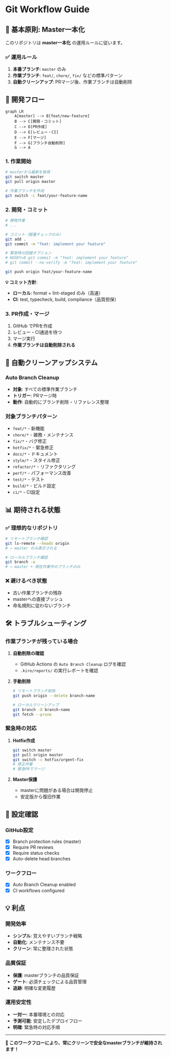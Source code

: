 # Git Workflow Guide

## 🎯 基本原則: Master一本化

このリポジトリは **master一本化** の運用ルールに従います。

### ✅ 運用ルール

1. **本番ブランチ**: `master` のみ
2. **作業ブランチ**: `feat/`, `chore/`, `fix/` などの標準パターン
3. **自動クリーンアップ**: PRマージ後、作業ブランチは自動削除

## 🔄 開発フロー

```mermaid
graph LR
    A[master] --> B[feat/new-feature]
    B --> C[開発・コミット]
    C --> D[PR作成]
    D --> E[レビュー・CI]
    E --> F[マージ]
    F --> G[ブランチ自動削除]
    G --> A
```

### 1. 作業開始
```bash
# masterから最新を取得
git switch master
git pull origin master

# 作業ブランチを作成
git switch -c feat/your-feature-name
```

### 2. 開発・コミット
```bash
# 開発作業
# ...

# コミット（軽量チェックのみ）
git add .
git commit -m "feat: implement your feature"

# 緊急時の回避オプション
# HUSKY=0 git commit -m "feat: implement your feature"
# git commit --no-verify -m "feat: implement your feature"

git push origin feat/your-feature-name
```

**💡 コミット方針**:
- **ローカル**: format + lint-staged のみ（高速）
- **CI**: test, typecheck, build, compliance（品質担保）

### 3. PR作成・マージ
1. GitHub でPRを作成
2. レビュー・CI通過を待つ
3. マージ実行
4. **作業ブランチは自動削除される**

## 🧹 自動クリーンアップシステム

### Auto Branch Cleanup
- **対象**: すべての標準作業ブランチ
- **トリガー**: PRマージ時
- **動作**: 自動的にブランチ削除・リファレンス整理

### 対象ブランチパターン
- `feat/*` - 新機能
- `chore/*` - 雑務・メンテナンス  
- `fix/*` - バグ修正
- `hotfix/*` - 緊急修正
- `docs/*` - ドキュメント
- `style/*` - スタイル修正
- `refactor/*` - リファクタリング
- `perf/*` - パフォーマンス改善
- `test/*` - テスト
- `build/*` - ビルド設定
- `ci/*` - CI設定

## 📊 期待される状態

### ✅ 理想的なリポジトリ
```bash
# リモートブランチ確認
git ls-remote --heads origin
# → master のみ表示される

# ローカルブランチ確認  
git branch -a
# → master + 現在作業中のブランチのみ
```

### ❌ 避けるべき状態
- 古い作業ブランチの残存
- masterへの直接プッシュ
- 命名規則に従わないブランチ

## 🛠️ トラブルシューティング

### 作業ブランチが残っている場合

1. **自動削除の確認**
   - GitHub Actions の `Auto Branch Cleanup` ログを確認
   - `.kiro/reports/` の実行レポートを確認

2. **手動削除**
   ```bash
   # リモートブランチ削除
   git push origin --delete branch-name
   
   # ローカルクリーンアップ
   git branch -D branch-name
   git fetch --prune
   ```

### 緊急時の対応

1. **Hotfix作成**
   ```bash
   git switch master
   git pull origin master
   git switch -c hotfix/urgent-fix
   # 修正作業
   # 緊急PRでマージ
   ```

2. **Master保護**
   - masterに問題がある場合は開発停止
   - 安定版から復旧作業

## 🔧 設定確認

### GitHub設定
- [x] Branch protection rules (master)
- [x] Require PR reviews  
- [x] Require status checks
- [x] Auto-delete head branches

### ワークフロー
- [x] Auto Branch Cleanup enabled
- [x] CI workflows configured

## 💡 利点

### 開発効率
- **シンプル**: 覚えやすいブランチ戦略
- **自動化**: メンテナンス不要
- **クリーン**: 常に整理された状態

### 品質保証  
- **保護**: masterブランチの品質保証
- **ゲート**: 必須チェックによる品質管理
- **追跡**: 明確な変更履歴

### 運用安定性
- **一対一**: 本番環境との対応
- **予測可能**: 安定したデプロイフロー  
- **明確**: 緊急時の対応手順

---

**🎉 このワークフローにより、常にクリーンで安全なmasterブランチが維持されます！**
